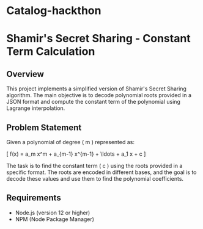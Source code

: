 # Catalog-hackthon
# Shamir's Secret Sharing - Constant Term Calculation

## Overview
This project implements a simplified version of Shamir's Secret Sharing algorithm. The main objective is to decode polynomial roots provided in a JSON format and compute the constant term of the polynomial using Lagrange interpolation.

## Problem Statement
Given a polynomial of degree \( m \) represented as:

\[ f(x) = a_m x^m + a_{m-1} x^{m-1} + \ldots + a_1 x + c \]

The task is to find the constant term \( c \) using the roots provided in a specific format. The roots are encoded in different bases, and the goal is to decode these values and use them to find the polynomial coefficients.

## Requirements
- Node.js (version 12 or higher)
- NPM (Node Package Manager)


